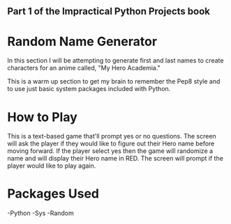 ## Part 1 of the Impractical Python Projects book

# Random Name Generator

In this section I will be attempting to generate first and last names to create 
characters for an anime called, "My Hero Academia."

This is a warm up section to get my brain to remember the Pep8 style and to use
just basic system packages included with Python.

# How to Play

This is a text-based game that'll prompt yes or no questions.
The screen will ask the player if they would like to figure out their Hero name before
moving forward. 
If the player select yes then the game will randomize a name and will display their Hero
name in RED. 
The screen will prompt if the player would like to play again. 

# Packages Used

-Python
-Sys
-Random

